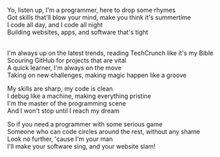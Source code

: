 Yo, listen up, I'm a programmer, here to drop some rhymes <br>
Got skills that'll blow your mind, make you think it's summertime <br>
I code all day, and I code all night <br>
Building websites, apps, and software that's tight<br><br>

I'm always up on the latest trends, reading TechCrunch like it's my Bible<br>
Scouring GitHub for projects that are vital<br>
A quick learner, I'm always on the move<br>
Taking on new challenges, making magic happen like a groove<br>

My skills are sharp, my code is clean<br>
I debug like a machine, making everything pristine<br>
I'm the master of the programming scene<br>
And I won't stop until I reach my dream<br>

So if you need a programmer with some serious game<br>
Someone who can code circles around the rest, without any shame<br>
Look no further, 'cause I'm your man<br>
I'll make your software sing, and your website slam!<br>

